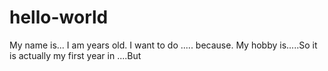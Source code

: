 # hello-world
My name is... I am years old. I want to do ..... because. My hobby is.....So it is actually my first year in ....But 

